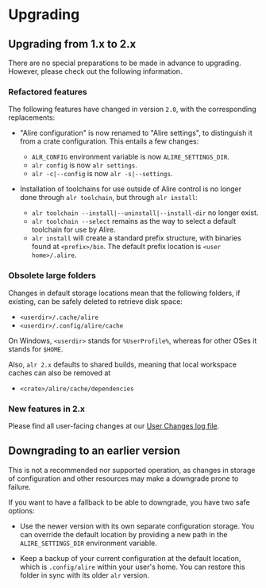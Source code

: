 # Upgrading

## Upgrading from 1.x to 2.x

There are no special preparations to be made in advance to upgrading. However,
please check out the following information.

### Refactored features

The following features have changed in version `2.0`, with the corresponding
replacements:

- "Alire configuration" is now renamed to "Alire settings", to distinguish it
  from a crate configuration. This entails a few changes:
  - `ALR_CONFIG` environment variable is now `ALIRE_SETTINGS_DIR`.
  - `alr config` is now `alr settings`.
  - `alr -c|--config` is now `alr -s|--settings`.

- Installation of toolchains for use outside of Alire control is no longer done
  through `alr toolchain`, but through `alr install`:
  - `alr toolchain --install|--uninstall|--install-dir` no longer exist.
  - `alr toolchain --select` remains as the way to select a default toolchain
    for use by Alire.
  - `alr install` will create a standard prefix structure, with binaries found
    at `<prefix>/bin`. The default prefix location is `<user home>/.alire`.

### Obsolete large folders

Changes in default storage locations mean that the following folders, if
existing, can be safely deleted to retrieve disk space:

- `<userdir>/.cache/alire`
- `<userdir>/.config/alire/cache`

On Windows, `<userdir>` stands for `%UserProfile%`, whereas for other OSes it
stands for `$HOME`.

Also, `alr 2.x` defaults to shared builds, meaning that local workspace
caches can also be removed at

- `<crate>/alire/cache/dependencies`

### New features in 2.x

Please find all user-facing changes at our [User Changes log
file](https://github.com/alire-project/alire/blob/master/doc/user-changes.md).

## Downgrading to an earlier version

This is not a recommended nor supported operation, as changes in storage of configuration and
other resources may make a downgrade prone to failure.

If you want to have a fallback to be able to downgrade, you have two safe
options:

- Use the newer version with its own separate configuration storage. You can override
  the default location by providing a new path in the `ALIRE_SETTINGS_DIR` environment
  variable.

- Keep a backup of your current configuration at the default location, which is
  `.config/alire` within your user's home. You can restore this folder in sync with
  its older `alr` version.
